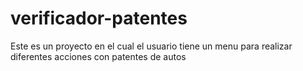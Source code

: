 # verificador-patentes
Este es un proyecto en el cual el usuario tiene un menu para realizar diferentes acciones con patentes de autos
